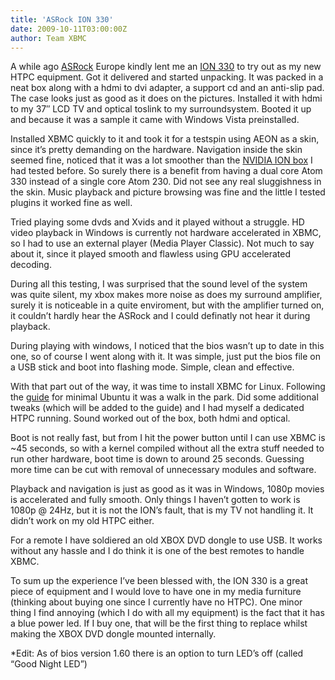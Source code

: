 ```yaml
---
title: 'ASRock ION 330'
date: 2009-10-11T03:00:00Z
author: Team XBMC
---
```

A while ago [ASRock](https://www.asrock.com/index.asp) Europe kindly lent me an [ION 330](http://www.asrock.com/nettop/overview.asp?Model=ION%20330) to try out as my new HTPC equipment. Got it delivered and started unpacking. It was packed in a neat box along with a hdmi to dvi adapter, a support cd and an anti-slip pad. The case looks just as good as it does on the pictures. Installed it with hdmi to my 37″ LCD TV and optical toslink to my surroundsystem. Booted it up and because it was a sample it came with Windows Vista preinstalled.

 Installed XBMC quickly to it and took it for a testspin using AEON as a skin, since it’s pretty demanding on the hardware. Navigation inside the skin seemed fine, noticed that it was a lot smoother than the [NVIDIA ION box](/article/xbmc-running-nvidia-ion-reference-box) I had tested before. So surely there is a benefit from having a dual core Atom 330 instead of a single core Atom 230. Did not see any real sluggishness in the skin. Music playback and picture browsing was fine and the little I tested plugins it worked fine as well.  
  
 Tried playing some dvds and Xvids and it played without a struggle. HD video playback in Windows is currently not hardware accelerated in XBMC, so I had to use an external player (Media Player Classic). Not much to say about it, since it played smooth and flawless using GPU accelerated decoding.

 During all this testing, I was surprised that the sound level of the system was quite silent, my xbox makes more noise as does my surround amplifier, surely it is noticeable in a quite enviroment, but with the amplifier turned on, it couldn’t hardly hear the ASRock and I could definatly not hear it during playback.

 During playing with windows, I noticed that the bios wasn’t up to date in this one, so of course I went along with it. It was simple, just put the bios file on a USB stick and boot into flashing mode. Simple, clean and effective.

 With that part out of the way, it was time to install XBMC for Linux. Following the [guide](https://kodi.wiki/view/XBMCbuntu) for minimal Ubuntu it was a walk in the park. Did some additional tweaks (which will be added to the guide) and I had myself a dedicated HTPC running. Sound worked out of the box, both hdmi and optical.

 Boot is not really fast, but from I hit the power button until I can use XBMC is ~45 seconds, so with a kernel compiled without all the extra stuff needed to run other hardware, boot time is down to around 25 seconds. Guessing more time can be cut with removal of unnecessary modules and software.

 Playback and navigation is just as good as it was in Windows, 1080p movies is accelerated and fully smooth. Only things I haven’t gotten to work is 1080p @ 24Hz, but it is not the ION’s fault, that is my TV not handling it. It didn’t work on my old HTPC either.

 For a remote I have soldiered an old XBOX DVD dongle to use USB. It works without any hassle and I do think it is one of the best remotes to handle XBMC.

 To sum up the experience I’ve been blessed with, the ION 330 is a great piece of equipment and I would love to have one in my media furniture (thinking about buying one since I currently have no HTPC). One minor thing I find annoying (which I do with all my equipment) is the fact that it has a blue power led. If I buy one, that will be the first thing to replace whilst making the XBOX DVD dongle mounted internally.

 *Edit: As of bios version 1.60 there is an option to turn LED’s off (called “Good Night LED”)

 